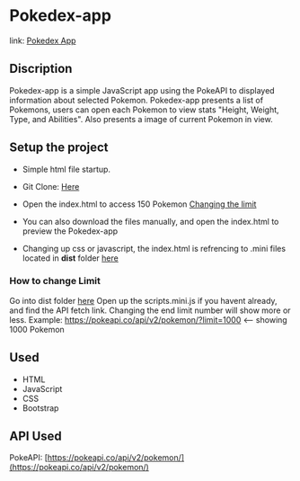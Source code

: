 # Pokedex-app
link: [Pokedex App](https://vppelli.github.io/Pokedex-app/)
## Discription
Pokedex-app is a simple JavaScript app using the PokeAPI to displayed information about selected Pokemon.
Pokedex-app presents a list of Pokemons, users can open each Pokemon to view stats "Height, Weight, Type, and Abilities".
Also presents a image of current Pokemon in view.

## Setup the project
- Simple html file startup.
- Git Clone: [Here](https://github.com/vppelli/Pokedex-app.git)
- Open the index.html to access 150 Pokemon [Changing the limit](https://github.com/vppelli/Pokedex-app/blob/main/README.md#too-change-limit)

- You can also download the files manually, and open the index.html to preview the Pokedex-app
- Changing up css or javascript, the index.html is refrencing to .mini files located in __dist__ folder [here](./dist)

### How to change Limit
Go into dist folder [here](./dist/scripts.mini.js)
Open up the scripts.mini.js if you havent already, and find the API fetch link. Changing the end limit number will show more or less.
Example: https://pokeapi.co/api/v2/pokemon/?limit=1000 <-- showing 1000 Pokemon

## Used
- HTML
- JavaScript
- CSS
- Bootstrap

## API Used
PokeAPI: [https://pokeapi.co/api/v2/pokemon/](https://pokeapi.co/api/v2/pokemon/)

